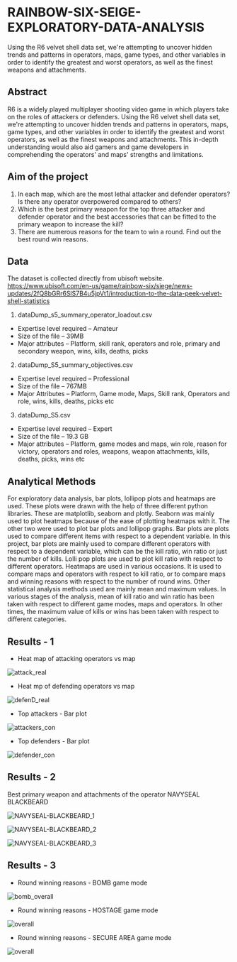 # RAINBOW-SIX-SEIGE-EXPLORATORY-DATA-ANALYSIS
Using the R6 velvet shell data set, we're attempting to uncover hidden trends and patterns in operators, maps, game types, and other variables in order to identify the greatest and worst operators, as well as the finest weapons and attachments.

## Abstract
R6 is a widely played multiplayer shooting video game in which players take on the roles of attackers or defenders. Using the R6 velvet shell data set, we're attempting to uncover hidden trends and patterns in operators, maps, game types, and other variables in order to identify the greatest and worst operators, as well as the finest weapons and attachments. This in-depth understanding would also aid gamers and game developers in comprehending the operators' and maps' strengths and limitations.

## Aim of the project
1. In each map, which are the most lethal attacker and defender operators? Is there any operator overpowered compared to others?
2. Which is the best primary weapon for the top three attacker and defender operator and the best accessories that can be fitted to the primary weapon to increase the kill?
3. There are numerous reasons for the team to win a round. Find out the best round win reasons.

## Data
The dataset is collected directly from ubisoft website.
https://www.ubisoft.com/en-us/game/rainbow-six/siege/news-updates/2fQ8bGRr6SlS7B4u5jpVt1/introduction-to-the-data-peek-velvet-shell-statistics

1. dataDump_s5_summary_operator_loadout.csv
  * Expertise level required – Amateur
  * Size of the file – 39MB
  * Major attributes – Platform, skill rank, operators and role, primary and secondary weapon, wins, kills, deaths, picks

2. dataDump_S5_summary_objectives.csv
* Expertise level required – Professional
* Size of the file – 767MB
* Major Attributes – Platform, Game mode, Maps, Skill rank, Operators and role, wins, kills, deaths, picks etc

3. dataDump_S5.csv
* Expertise level required – Expert
* Size of the file – 19.3 GB
* Major attributes – Platform, game modes and maps, win role, reason for victory, operators and roles, weapons, weapon attachments, kills, deaths, picks, wins etc

## Analytical Methods
For exploratory data analysis, bar plots, lollipop plots and heatmaps are used. These plots were drawn with the help of three different python libraries. These are matplotlib, seaborn and plotly. Seaborn was mainly used to plot heatmaps because of the ease of plotting heatmaps with it. The other two were used to plot bar plots and lollipop graphs.
Bar plots are plots used to compare different items with respect to a dependent variable. In this project, bar plots are mainly used to compare different operators with respect to a dependent variable, which can be the kill ratio, win ratio or just the number of kills. Lolli pop plots are used to plot kill ratio with respect to different operators. Heatmaps are used in various occasions. It is used to compare maps and operators with respect to kill ratio, or to compare maps and winning reasons with respect to the number of round wins.
Other statistical analysis methods used are mainly mean and maximum values. In various stages of the analysis, mean of kill ratio and win ratio has been taken with respect to different game modes, maps and operators. In other times, the maximum value of kills or wins has been taken with respect to different categories.

## Results - 1
* Heat map of attacking operators vs map

![attack_real](https://user-images.githubusercontent.com/115481947/210448609-1d28a17f-be93-4eb4-853f-445e7854389d.png)

* Heat mp of defending operators vs map

![defenD_real](https://user-images.githubusercontent.com/115481947/210448647-1111e4c2-20b0-4e6a-b883-6559c1eac25f.png)

* Top attackers - Bar plot

![attackers_con](https://user-images.githubusercontent.com/115481947/210449044-8d7c3e4f-2ab2-47cc-9ab5-492acd9054ce.png)

* Top defenders - Bar plot

![defender_con](https://user-images.githubusercontent.com/115481947/210449071-2f317377-2560-4517-bc36-9504e53b6041.png)

## Results - 2

Best primary weapon and attachments of the operator NAVYSEAL BLACKBEARD

![NAVYSEAL-BLACKBEARD_1](https://user-images.githubusercontent.com/115481947/210449604-a108edaa-7faf-4982-a32d-bbec5f73c4f4.png)

![NAVYSEAL-BLACKBEARD_2](https://user-images.githubusercontent.com/115481947/210449631-ca7eb09a-e95f-483f-9c14-3795e59a2446.png)

![NAVYSEAL-BLACKBEARD_3](https://user-images.githubusercontent.com/115481947/210449658-42de9191-77a2-4a00-847a-fbc965c0fde3.png)

## Results - 3

* Round winning reasons - BOMB game mode

![bomb_overall](https://user-images.githubusercontent.com/115481947/210450017-619e0276-afb1-4730-8947-69aae73b65b0.png)

* Round winning reasons - HOSTAGE game mode

![overall](https://user-images.githubusercontent.com/115481947/210450042-e31c0079-42b9-49b3-8d52-309d1451b3f7.png)

* Round winning reasons - SECURE AREA game mode

![overall](https://user-images.githubusercontent.com/115481947/210450071-0ccf3af5-b0c6-48f6-80f4-a14a74096b8f.png)

